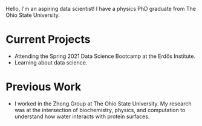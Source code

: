 Hello, I'm an aspiring data scientist! I have a physics PhD graduate from The Ohio State University.

# Current Projects
* Attending the Spring 2021 Data Science Bootcamp at the Erdős Institute.
* Learning about data science.

# Previous Work
* I worked in the Zhong Group at The Ohio State University. My research was at the intersection of biochemistry, physics, and computation to understand how water interacts with protein surfaces. 

